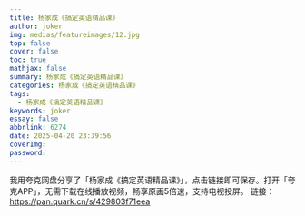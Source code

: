 ```yaml
---
title: 杨家成《搞定英语精品课》
author: joker
img: medias/featureimages/12.jpg
top: false
cover: false
toc: true
mathjax: false
summary: 杨家成《搞定英语精品课》
categories: 杨家成《搞定英语精品课》
tags:
  - 杨家成《搞定英语精品课》
keywords: joker
essay: false
abbrlink: 6274
date: 2025-04-20 23:39:56
coverImg:
password:
---
```


我用夸克网盘分享了「杨家成《搞定英语精品课》」，点击链接即可保存。打开「夸克APP」，无需下载在线播放视频，畅享原画5倍速，支持电视投屏。
链接：https://pan.quark.cn/s/429803f71eea

